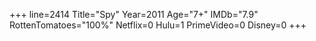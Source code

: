 +++
line=2414
Title="Spy"
Year=2011
Age="7+"
IMDb="7.9"
RottenTomatoes="100%"
Netflix=0
Hulu=1
PrimeVideo=0
Disney=0
+++

